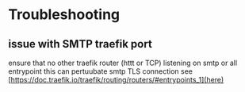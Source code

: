 # Troubleshooting

## issue with SMTP traefik port

ensure that no other traefik router (httt or TCP) listening on smtp or
all entrypoint this can pertuubate smtp TLS connection
see [https://doc.traefik.io/traefik/routing/routers/#entrypoints_1](here)
